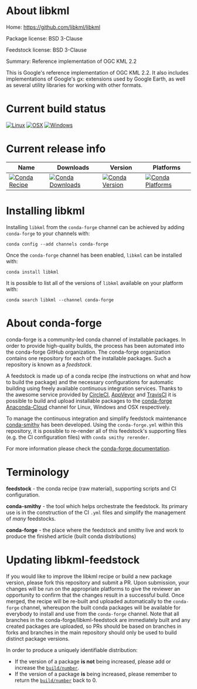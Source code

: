 About libkml
============

Home: https://github.com/libkml/libkml

Package license: BSD 3-Clause

Feedstock license: BSD 3-Clause

Summary: Reference implementation of OGC KML 2.2

This is Google's reference implementation of OGC KML 2.2.
It also includes implementations of Google's gx: extensions used by Google Earth,
as well as several utility libraries for working with other formats.


Current build status
====================

[![Linux](https://img.shields.io/circleci/project/github/conda-forge/libkml-feedstock/master.svg?label=Linux)](https://circleci.com/gh/conda-forge/libkml-feedstock)
[![OSX](https://img.shields.io/travis/conda-forge/libkml-feedstock/master.svg?label=macOS)](https://travis-ci.org/conda-forge/libkml-feedstock)
[![Windows](https://img.shields.io/appveyor/ci/conda-forge/libkml-feedstock/master.svg?label=Windows)](https://ci.appveyor.com/project/conda-forge/libkml-feedstock/branch/master)

Current release info
====================

| Name | Downloads | Version | Platforms |
| --- | --- | --- | --- |
| [![Conda Recipe](https://img.shields.io/badge/recipe-libkml-green.svg)](https://anaconda.org/conda-forge/libkml) | [![Conda Downloads](https://img.shields.io/conda/dn/conda-forge/libkml.svg)](https://anaconda.org/conda-forge/libkml) | [![Conda Version](https://img.shields.io/conda/vn/conda-forge/libkml.svg)](https://anaconda.org/conda-forge/libkml) | [![Conda Platforms](https://img.shields.io/conda/pn/conda-forge/libkml.svg)](https://anaconda.org/conda-forge/libkml) |

Installing libkml
=================

Installing `libkml` from the `conda-forge` channel can be achieved by adding `conda-forge` to your channels with:

```
conda config --add channels conda-forge
```

Once the `conda-forge` channel has been enabled, `libkml` can be installed with:

```
conda install libkml
```

It is possible to list all of the versions of `libkml` available on your platform with:

```
conda search libkml --channel conda-forge
```


About conda-forge
=================

conda-forge is a community-led conda channel of installable packages.
In order to provide high-quality builds, the process has been automated into the
conda-forge GitHub organization. The conda-forge organization contains one repository
for each of the installable packages. Such a repository is known as a *feedstock*.

A feedstock is made up of a conda recipe (the instructions on what and how to build
the package) and the necessary configurations for automatic building using freely
available continuous integration services. Thanks to the awesome service provided by
[CircleCI](https://circleci.com/), [AppVeyor](https://www.appveyor.com/)
and [TravisCI](https://travis-ci.org/) it is possible to build and upload installable
packages to the [conda-forge](https://anaconda.org/conda-forge)
[Anaconda-Cloud](https://anaconda.org/) channel for Linux, Windows and OSX respectively.

To manage the continuous integration and simplify feedstock maintenance
[conda-smithy](https://github.com/conda-forge/conda-smithy) has been developed.
Using the ``conda-forge.yml`` within this repository, it is possible to re-render all of
this feedstock's supporting files (e.g. the CI configuration files) with ``conda smithy rerender``.

For more information please check the [conda-forge documentation](https://conda-forge.org/docs/).

Terminology
===========

**feedstock** - the conda recipe (raw material), supporting scripts and CI configuration.

**conda-smithy** - the tool which helps orchestrate the feedstock.
                   Its primary use is in the construction of the CI ``.yml`` files
                   and simplify the management of *many* feedstocks.

**conda-forge** - the place where the feedstock and smithy live and work to
                  produce the finished article (built conda distributions)


Updating libkml-feedstock
=========================

If you would like to improve the libkml recipe or build a new
package version, please fork this repository and submit a PR. Upon submission,
your changes will be run on the appropriate platforms to give the reviewer an
opportunity to confirm that the changes result in a successful build. Once
merged, the recipe will be re-built and uploaded automatically to the
`conda-forge` channel, whereupon the built conda packages will be available for
everybody to install and use from the `conda-forge` channel.
Note that all branches in the conda-forge/libkml-feedstock are
immediately built and any created packages are uploaded, so PRs should be based
on branches in forks and branches in the main repository should only be used to
build distinct package versions.

In order to produce a uniquely identifiable distribution:
 * If the version of a package **is not** being increased, please add or increase
   the [``build/number``](https://conda.io/docs/user-guide/tasks/build-packages/define-metadata.html#build-number-and-string).
 * If the version of a package **is** being increased, please remember to return
   the [``build/number``](https://conda.io/docs/user-guide/tasks/build-packages/define-metadata.html#build-number-and-string)
   back to 0.

